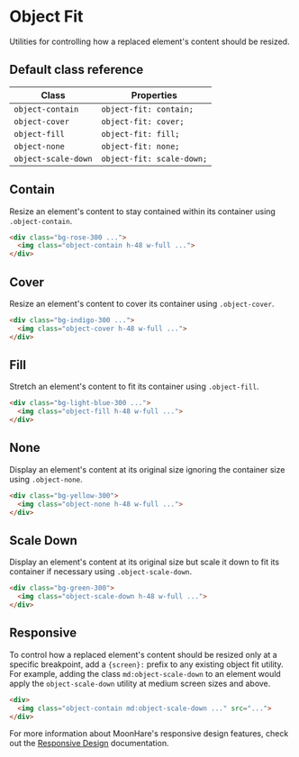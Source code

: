 
# Object Fit

Utilities for controlling how a replaced element's content should be resized.

## Default class reference

Class|Properties
-|-
`object-contain`|`object-fit: contain;`
`object-cover`|`object-fit: cover;`
`object-fill`|`object-fit: fill;`
`object-none`|`object-fit: none;`
`object-scale-down`|`object-fit: scale-down;`

## Contain

Resize an element's content to stay contained within its container using  `.object-contain`.


```html
<div class="bg-rose-300 ...">
  <img class="object-contain h-48 w-full ...">
</div>
```

## Cover

Resize an element's content to cover its container using  `.object-cover`.

```html
<div class="bg-indigo-300 ...">
  <img class="object-cover h-48 w-full ...">
</div>
```

## Fill

Stretch an element's content to fit its container using  `.object-fill`.


```html
<div class="bg-light-blue-300 ...">
  <img class="object-fill h-48 w-full ...">
</div>
```

## None

Display an element's content at its original size ignoring the container size using  `.object-none`.


```html
<div class="bg-yellow-300">
  <img class="object-none h-48 w-full ...">
</div>
```

## Scale Down

Display an element's content at its original size but scale it down to fit its container if necessary using  `.object-scale-down`.


```html
<div class="bg-green-300">
  <img class="object-scale-down h-48 w-full ...">
</div>
```

## Responsive

To control how a replaced element's content should be resized only at a specific breakpoint, add a  `{screen}:`  prefix to any existing object fit utility. For example, adding the class  `md:object-scale-down`  to an element would apply the  `object-scale-down`  utility at medium screen sizes and above.

```html
<div>
  <img class="object-contain md:object-scale-down ..." src="...">
</div>
```

For more information about MoonHare's responsive design features, check out the  [Responsive Design](/docs/responsive-design)  documentation.
